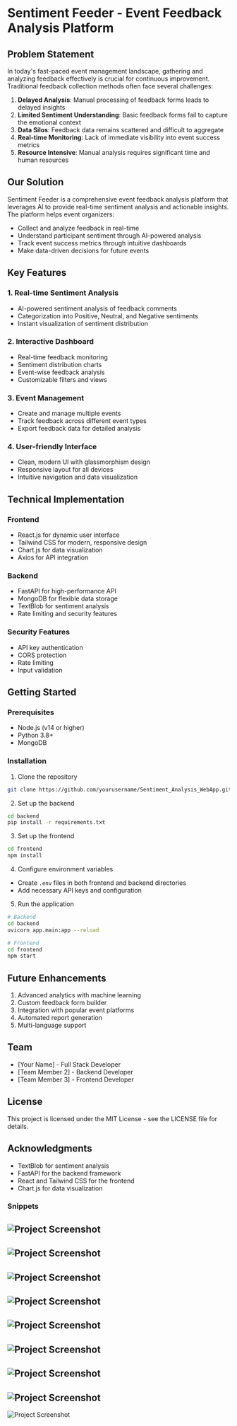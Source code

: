 # Sentiment Feeder - Event Feedback Analysis Platform

## Problem Statement
In today's fast-paced event management landscape, gathering and analyzing feedback effectively is crucial for continuous improvement. Traditional feedback collection methods often face several challenges:

1. **Delayed Analysis**: Manual processing of feedback forms leads to delayed insights
2. **Limited Sentiment Understanding**: Basic feedback forms fail to capture the emotional context
3. **Data Silos**: Feedback data remains scattered and difficult to aggregate
4. **Real-time Monitoring**: Lack of immediate visibility into event success metrics
5. **Resource Intensive**: Manual analysis requires significant time and human resources

## Our Solution
Sentiment Feeder is a comprehensive event feedback analysis platform that leverages AI to provide real-time sentiment analysis and actionable insights. The platform helps event organizers:

- Collect and analyze feedback in real-time
- Understand participant sentiment through AI-powered analysis
- Track event success metrics through intuitive dashboards
- Make data-driven decisions for future events

## Key Features

### 1. Real-time Sentiment Analysis
- AI-powered sentiment analysis of feedback comments
- Categorization into Positive, Neutral, and Negative sentiments
- Instant visualization of sentiment distribution

### 2. Interactive Dashboard
- Real-time feedback monitoring
- Sentiment distribution charts
- Event-wise feedback analysis
- Customizable filters and views

### 3. Event Management
- Create and manage multiple events
- Track feedback across different event types
- Export feedback data for detailed analysis

### 4. User-friendly Interface
- Clean, modern UI with glassmorphism design
- Responsive layout for all devices
- Intuitive navigation and data visualization

## Technical Implementation

### Frontend
- React.js for dynamic user interface
- Tailwind CSS for modern, responsive design
- Chart.js for data visualization
- Axios for API integration

### Backend
- FastAPI for high-performance API
- MongoDB for flexible data storage
- TextBlob for sentiment analysis
- Rate limiting and security features

### Security Features
- API key authentication
- CORS protection
- Rate limiting
- Input validation

## Getting Started

### Prerequisites
- Node.js (v14 or higher)
- Python 3.8+
- MongoDB

### Installation
1. Clone the repository
```bash
git clone https://github.com/yourusername/Sentiment_Analysis_WebApp.git
```

2. Set up the backend
```bash
cd backend
pip install -r requirements.txt
```

3. Set up the frontend
```bash
cd frontend
npm install
```

4. Configure environment variables
- Create `.env` files in both frontend and backend directories
- Add necessary API keys and configuration

5. Run the application
```bash
# Backend
cd backend
uvicorn app.main:app --reload

# Frontend
cd frontend
npm start
```

## Future Enhancements
1. Advanced analytics with machine learning
2. Custom feedback form builder
3. Integration with popular event platforms
4. Automated report generation
5. Multi-language support

## Team
- [Your Name] - Full Stack Developer
- [Team Member 2] - Backend Developer
- [Team Member 3] - Frontend Developer

## License
This project is licensed under the MIT License - see the LICENSE file for details.

## Acknowledgments
- TextBlob for sentiment analysis
- FastAPI for the backend framework
- React and Tailwind CSS for the frontend
- Chart.js for data visualization

### Snippets 

![Project Screenshot](images/ss1.png)
-----------------------------------------------------------------------------------
![Project Screenshot](images/ss2.png)
-----------------------------------------------------------------------------------
![Project Screenshot](images/ss3.png)
-----------------------------------------------------------------------------------
![Project Screenshot](images/ss4.png)
-----------------------------------------------------------------------------------
![Project Screenshot](images/ss5.png)
-----------------------------------------------------------------------------------

![Project Screenshot](images/ss6.png)
-----------------------------------------------------------------------------------
![Project Screenshot](images/ss7.png)
-----------------------------------------------------------------------------------
![Project Screenshot](images/ss8.png)
-----------------------------------------------------------------------------------
![Project Screenshot](images/ss9.png)
